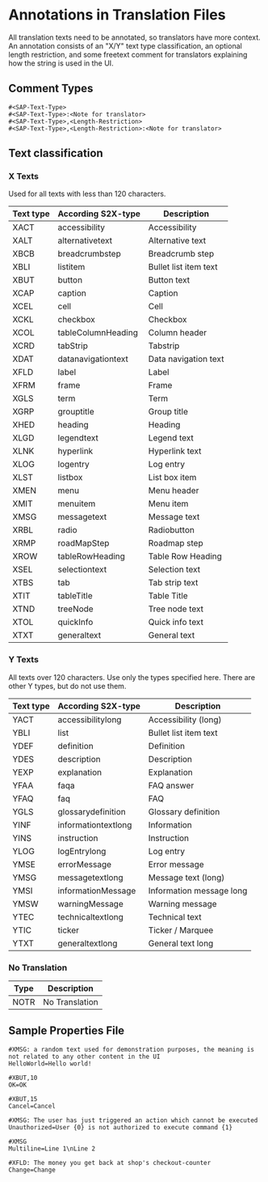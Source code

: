 Annotations in Translation Files
================================

All translation texts need to be annotated, so translators have more context. An annotation consists of an "X/Y" text type classification, an optional length restriction, and some freetext comment for translators explaining how the string is used in the UI.

Comment Types
-------------

``` wiki
#<SAP-Text-Type>
#<SAP-Text-Type>:<Note for translator>
#<SAP-Text-Type>,<Length-Restriction>
#<SAP-Text-Type>,<Length-Restriction>:<Note for translator>
```

Text classification
-------------------

### X Texts

Used for all texts with less than 120 characters.


| Text type | According S2X-type | Description           |
|-----------|--------------------|-----------------------|
| XACT      | accessibility      | Accessibility         |
| XALT      | alternativetext    | Alternative text      |
| XBCB      | breadcrumbstep     | Breadcrumb step       |
| XBLI      | listitem           | Bullet list item text |
| XBUT      | button             | Button text           |
| XCAP      | caption            | Caption               |
| XCEL      | cell               | Cell                  |
| XCKL      | checkbox           | Checkbox              |
| XCOL      | tableColumnHeading | Column header         |
| XCRD      | tabStrip           | Tabstrip              |
| XDAT      | datanavigationtext | Data navigation text  |
| XFLD      | label              | Label                 |
| XFRM      | frame              | Frame                 |
| XGLS      | term               | Term                  |
| XGRP      | grouptitle         | Group title           |
| XHED      | heading            | Heading               |
| XLGD      | legendtext         | Legend text           |
| XLNK      | hyperlink          | Hyperlink text        |
| XLOG      | logentry           | Log entry             |
| XLST      | listbox            | List box item         |
| XMEN      | menu               | Menu header           |
| XMIT      | menuitem           | Menu item             |
| XMSG      | messagetext        | Message text          |
| XRBL      | radio              | Radiobutton           |
| XRMP      | roadMapStep        | Roadmap step          |
| XROW      | tableRowHeading    | Table Row Heading     |
| XSEL      | selectiontext      | Selection text        |
| XTBS      | tab                | Tab strip text        |
| XTIT      | tableTitle         | Table Title           |
| XTND      | treeNode           | Tree node text        |
| XTOL      | quickInfo          | Quick info text       |
| XTXT      | generaltext        | General text          |

### Y Texts

All texts over 120 characters. Use only the types specified here. There are other Y types, but do not use them.


| Text type | According S2X-type  | Description              |
|-----------|---------------------|--------------------------|
| YACT      | accessibilitylong   | Accessibility (long)     |
| YBLI      | list                | Bullet list item text    |
| YDEF      | definition          | Definition               |
| YDES      | description         | Description              |
| YEXP      | explanation         | Explanation              |
| YFAA      | faqa                | FAQ answer               |
| YFAQ      | faq                 | FAQ                      |
| YGLS      | glossarydefinition  | Glossary definition      |
| YINF      | informationtextlong | Information              |
| YINS      | instruction         | Instruction              |
| YLOG      | logEntrylong        | Log entry                |
| YMSE      | errorMessage        | Error message            |
| YMSG      | messagetextlong     | Message text (long)      |
| YMSI      | informationMessage  | Information message long |
| YMSW      | warningMessage      | Warning message          |
| YTEC      | technicaltextlong   | Technical text           |
| YTIC      | ticker              | Ticker / Marquee         |
| YTXT      | generaltextlong     | General text long        |

### No Translation

| Type | Description    |
|------|----------------|
| NOTR | No Translation |

Sample Properties File
----------------------

``` wiki
#XMSG: a random text used for demonstration purposes, the meaning is not related to any other content in the UI
HelloWorld=Hello world!

#XBUT,10
OK=OK

#XBUT,15
Cancel=Cancel

#XMSG: The user has just triggered an action which cannot be executed
Unauthorized=User {0} is not authorized to execute command {1}

#XMSG
Multiline=Line 1\nLine 2

#XFLD: The money you get back at shop's checkout-counter
Change=Change
```

